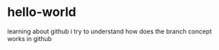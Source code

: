 # hello-world
learning about github
i try to understand how does the branch concept works in github
